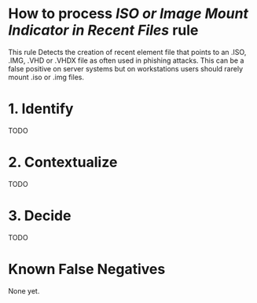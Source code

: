 # How to process *ISO or Image Mount Indicator in Recent Files* rule
This rule Detects the creation of recent element file that points to an .ISO, .IMG, .VHD or .VHDX file as often used in phishing attacks. This can be a false positive on server systems but on workstations users should rarely mount .iso or .img files.

# 1. Identify
TODO

# 2. Contextualize
TODO

# 3. Decide
TODO

# Known False Negatives
None yet.

